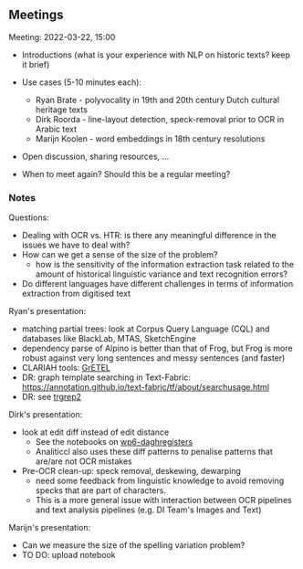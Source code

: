 ## Meetings

Meeting: 2022-03-22, 15:00

- Introductions (what is your experience with NLP on historic texts? keep it brief)
- Use cases (5-10 minutes each):
  - Ryan Brate - polyvocality in 19th and 20th century Dutch cultural heritage texts
  - Dirk Roorda - line-layout detection, speck-removal prior to OCR in Arabic text
  - Marijn Koolen - word embeddings in 18th century resolutions

- Open discussion, sharing resources, ...
- When to meet again? Should this be a regular meeting?

### Notes

Questions:

- Dealing with OCR vs. HTR: is there any meaningful difference in the issues we have to deal with?
- How can we get a sense of the size of the problem?
    - how is the sensitivity of the information extraction task related to the amount of historical linguistic variance and text recognition errors?
- Do different languages have different challenges in terms of information extraction from digitised text

Ryan's presentation:
- matching partial trees: look at Corpus Query Language (CQL) and databases like BlackLab, MTAS, SketchEngine
- dependency parse of Alpino is better than that of Frog, but Frog is more robust against very long sentences and messy sentences (and faster)
- CLARIAH tools: [GrETEL](https://gretel.hum.uu.nl/ng/home)
- DR: graph template searching in Text-Fabric: https://annotation.github.io/text-fabric/tf/about/searchusage.html
- DR: see [trgrep2](https://web.stanford.edu/dept/linguistics/corpora/cas-tut-tgrep.html)

Dirk's presentation:
- look at edit diff instead of edit distance
    - See the notebooks on [wp6-daghregisters](https://nbviewer.org/github/CLARIAH/wp6-daghregisters/blob/master/programs/diffanalysis.ipynb)
    - Analiticcl also uses these diff patterns to penalise patterns that are/are not OCR mistakes
- Pre-OCR clean-up: speck removal, deskewing, dewarping
    - need some feedback from linguistic knowledge to avoid removing specks that are part of characters.
    - This is a more general issue with interaction between OCR pipelines and text analysis pipelines (e.g. DI Team's Images and Text)

Marijn's presentation:
- Can we measure the size of the spelling variation problem? 
- TO DO: upload notebook

